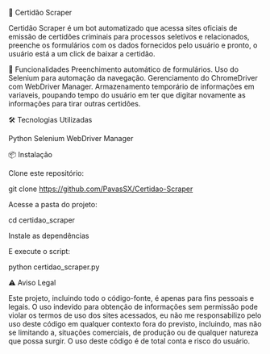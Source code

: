 📜 Certidão Scraper

Certidão Scraper é um bot automatizado que acessa sites oficiais de emissão de certidões criminais para processos seletivos e relacionados, preenche os formulários com os dados fornecidos pelo usuário e pronto, o usuário está a um click de baixar a certidão.

🚀 Funcionalidades
Preenchimento automático de formulários.
Uso do Selenium para automação da navegação.
Gerenciamento do ChromeDriver com WebDriver Manager.
Armazenamento temporário de informações em variaveis, poupando tempo do usuário em ter que digitar novamente as informações para tirar outras certidões.

🛠 Tecnologias Utilizadas

Python
Selenium
WebDriver Manager

📦 Instalação

Clone este repositório:

git clone https://github.com/PavasSX/Certidao-Scraper

Acesse a pasta do projeto:

cd certidao_scraper

Instale as dependências

E execute o script:

python certidao_scraper.py

⚠️ Aviso Legal

Este projeto, incluindo todo o código-fonte, é apenas para fins pessoais e legais. O uso indevido para obtenção de informações sem permissão pode violar os termos de uso dos sites acessados, eu não me responsabilizo pelo uso deste código em qualquer contexto fora do previsto, incluindo, mas não se limitando a, situações comerciais, de produção ou de qualquer natureza que possa surgir. O uso deste código é de total conta e risco do usuário. 

